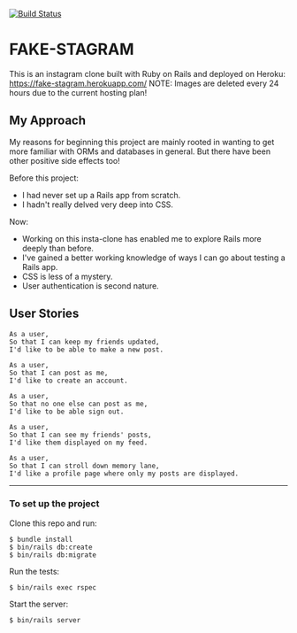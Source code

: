 [![Build Status](https://travis-ci.com/shannongamby/instagram_challenge.svg?branch=master)](https://travis-ci.com/shannongamby/instagram_challenge)

# FAKE-STAGRAM

This is an instagram clone built with Ruby on Rails and deployed on Heroku: https://fake-stagram.herokuapp.com/
NOTE: Images are deleted every 24 hours due to the current hosting plan!

## My Approach
My reasons for beginning this project are mainly rooted in wanting to get more familiar with ORMs and databases in general. But there have been other positive side effects too! 
  
Before this project: 
- I had never set up a Rails app from scratch.
- I hadn't really delved very deep into CSS.
  
Now:  
- Working on this insta-clone has enabled me to explore Rails more deeply than before. 
- I've gained a better working knowledge of ways I can go about testing a Rails app.
- CSS is less of a mystery.
- User authentication is second nature.

## User Stories
```
As a user,
So that I can keep my friends updated,
I'd like to be able to make a new post.
```
```
As a user,
So that I can post as me,
I'd like to create an account.
```
```
As a user,
So that no one else can post as me,
I'd like to be able sign out.
```
```
As a user, 
So that I can see my friends' posts,
I'd like them displayed on my feed.
```
```
As a user,
So that I can stroll down memory lane,
I'd like a profile page where only my posts are displayed.
```
----

### To set up the project
Clone this repo and run:
```
$ bundle install
$ bin/rails db:create
$ bin/rails db:migrate
```
Run the tests:
```
$ bin/rails exec rspec 
```
Start the server:
```
$ bin/rails server 
```
